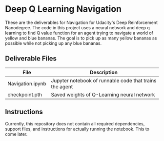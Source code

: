 # Deep Q Learning Navigation
These are the deliverables for Navigation for Udacity's Deep Reinforcement Nanodegree.
The code in this project uses a neural network and deep q learning to find Q value function for an agent trying to navigate a world of yellow and blue bananas.  The goal is to pick up as many yellow bananas as possible while not picking up any blue bananas.

## Deliverable Files

File | Description
------------ | -------------
Navigation.ipynb | Jupyter notebook of runnable code that trains the agent 
checkpoint.pth | Saved weights of Q-Learning neural network

## Instructions

Currently, this repository does not contain all required dependencies, support files, and instructions for actually running the notebook.  This to come later.
